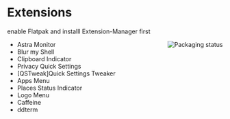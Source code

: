 # Extensions

enable Flatpak and installl Extension-Manager first

<a href="">
    <img src="img/extension1.png" alt="Packaging status" align="right">
</a>

- Astra Monitor
- Blur my Shell
- Clipboard Indicator
- Privacy Quick Settings
- [QSTweak]Quick Settings Tweaker
- Apps Menu
- Places Status Indicator
- Logo Menu
- Caffeine
- ddterm